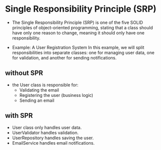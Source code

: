 # Single Responsibility Principle (SRP)

- The Single Responsibility Principle (SRP) is one of the five SOLID principles of object-oriented programming, stating that a class should have only one reason to change, meaning it should only have one responsibility.

- Example: A User Registration System
In this example, we will split responsibilities into separate classes: one for managing user data, one for validation, and another for sending notifications.

## without SPR

- the User class is responsible for:
  - Validating the email
  - Registering the user (business logic)
  - Sending an email

## with SPR

- User class only handles user data.
- UserValidator handles validation.
- UserRepository handles saving the user.
- EmailService handles email notifications.
